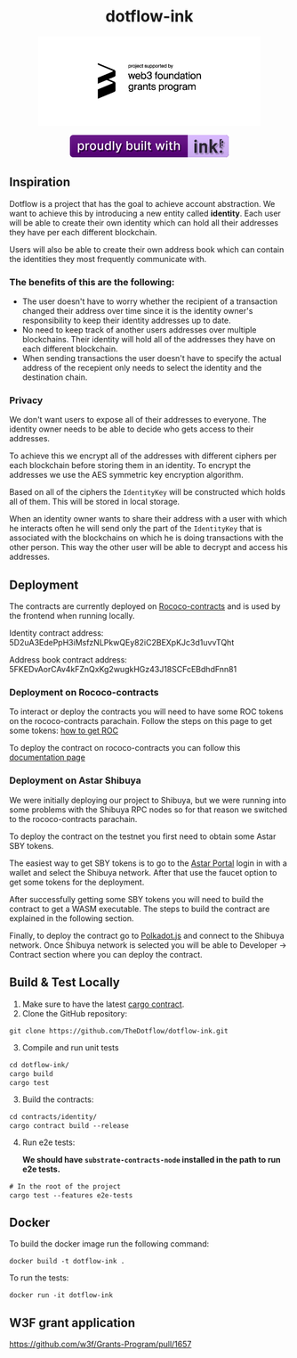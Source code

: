 <h1 align="center">dotflow-ink</h1>

<p align="center">
 <img width="400" src="./images/w3f.jpg" />
</p>
<p align="center">
 <img src="https://raw.githubusercontent.com/paritytech/ink/master/.images/badge.svg" href="https://github.com/paritytech/ink" />
</p>

## Inspiration

Dotflow is a project that has the goal to achieve account abstraction. We want to achieve this by introducing a new entity called **identity**. Each user will be able to create their own identity which can hold all their addresses they have per each different blockchain.

Users will also be able to create their own address book which can contain the identities they most frequently communicate with.

### The benefits of this are the following:
- The user doesn't have to worry whether the recipient of a transaction changed their address over time since it is the identity owner's responsibility to keep their identity addresses up to date.
- No need to keep track of another users addresses over multiple blockchains. Their identity will hold all of the addresses they have on each different blockchain.
- When sending transactions the user doesn't have to specify the actual address of the recepient only needs to select the identity and the destination chain.

### Privacy

We don't want users to expose all of their addresses to everyone. The identity owner needs to be able to decide who gets access to their addresses.

To achieve this we encrypt all of the addresses with different ciphers per each blockchain before storing them in an identity.
To encrypt the addresses we use the AES symmetric key encryption algorithm.

Based on all of the ciphers the `IdentityKey` will be constructed which holds all of them. This will be stored in local storage.

When an identity owner wants to share their address with a user with which he interacts often he will send only the part of the `IdentityKey` that is associated with the blockchains on which he is doing transactions with the other person.
This way the other user will be able to decrypt and access his addresses. 

## Deployment

The contracts are currently deployed on [Rococo-contracts](https://use.ink/testnet/) and is used by the frontend when running locally.

Identity contract address: 5D2uA3EdePpH3iMsfzNLPkwQEy82iC2BEXpKJc3d1uvvTQht

Address book contract address:
5FKEDvAorCAv4kFZnQxKg2wugkHGz43J18SCFcEBdhdFnn81

### Deployment on Rococo-contracts

To interact or deploy the contracts you will need to have some ROC tokens on the rococo-contracts parachain. Follow the steps on this page to get some tokens: [how to get ROC](https://use.ink/testnet/#2-get-testnet-tokens)

To deploy the contract on rococo-contracts you can follow this [documentation page](https://use.ink/testnet/)

### Deployment on Astar Shibuya

We were initially deploying our project to Shibuya, but we were running into some problems with the Shibuya RPC nodes so for that reason we switched to the rococo-contracts parachain.

To deploy the contract on the testnet you first need to obtain some Astar SBY tokens. 

The easiest way to get SBY tokens is to go to the  [Astar Portal](https://portal.astar.network/) login in with a wallet and select the Shibuya network. After that use the faucet option to get some tokens for the deployment.

After successfully getting some SBY tokens you will need to build the contract to get a WASM executable. The steps to build the contract are explained in the following section.

Finally, to deploy the contract go to [Polkadot.js](https://polkadot.js.org/) and connect to the Shibuya network. Once Shibuya network is selected you will be able to Developer -> Contract section where you can deploy the contract.

## Build & Test Locally 
1. Make sure to have the latest [cargo contract](https://crates.io/crates/cargo-contract).
2. Clone the GitHub repository: 
```
git clone https://github.com/TheDotflow/dotflow-ink.git
 ```
 3. Compile and run unit tests
```
cd dotflow-ink/
cargo build
cargo test
```
3. Build the contracts:
```
cd contracts/identity/
cargo contract build --release
```
4. Run e2e tests:

   **We should have `substrate-contracts-node` installed in the path to run e2e tests.**
```
# In the root of the project
cargo test --features e2e-tests
```

## Docker
To build the docker image run the following command:
```
docker build -t dotflow-ink .
```
To run the tests:
```
docker run -it dotflow-ink
```

## W3F grant application

https://github.com/w3f/Grants-Program/pull/1657
